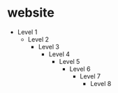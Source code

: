 # website

* Level 1
  * Level 2
    * Level 3
      * Level 4
        * Level 5
          * Level 6
            * Level 7
              * Level 8
